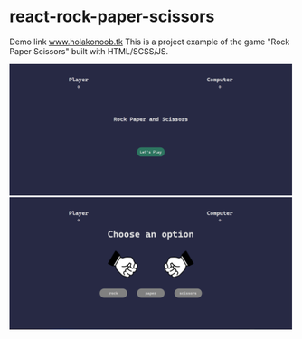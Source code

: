 # react-rock-paper-scissors

Demo link <a href="www.holakonoob.tk">www.holakonoob.tk</a>
This is a project example of the game "Rock Paper Scissors" built with HTML/SCSS/JS.

<img width="500" src="./assets/game1.png">
<img width="500" src="./assets/game2.png">
